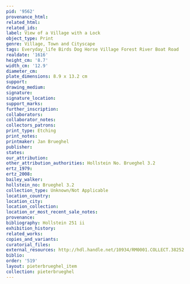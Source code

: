```yaml
---
pid: '9562'
provenance_html:
related_html:
related_ids:
label: View of a Village with a Lock
object_type: Print
genre: Village, Town and Cityscape
tags: Everyday_life Birds Dog Horse Village Forest River Boat Road
realdate: '1616'
height_cm: '8.7'
width_cm: '12.9'
diameter_cm:
plate_dimensions: 8.9 x 13.2 cm
support:
drawing_medium:
signature:
signature_location:
support_marks:
further_inscription:
collaborators:
collaborator_notes:
collectors_patrons:
print_type: Etching
print_notes:
printmaker: Jan Brueghel
publisher:
states:
our_attribution:
other_attribution_authorities: Hollstein No. Brueghel 3.2
ertz_1979:
ertz_2008:
bailey_walker:
hollstein_no: Brueghel 3.2
collection_type: Unknown/Not Applicable
location_country:
location_city:
location_collection:
location_or_most_recent_sale_notes:
provenance:
bibliography: Hollstein 251 ii
exhibition_history:
related_works:
copies_and_variants:
curatorial_files:
external_resources: http://hdl.handle.net/10934/RM0001.COLLECT.38252
biblio:
order: '519'
layout: pieterbrueghel_item
collection: pieterbrueghel
---
```

